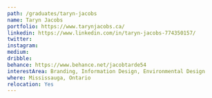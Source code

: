 ```yaml
---
path: /graduates/taryn-jacobs
name: Taryn Jacobs
portfolio: https://www.tarynjacobs.ca/
linkedin: https://www.linkedin.com/in/taryn-jacobs-774350157/
twitter:
instagram:
medium:
dribble:
behance: https://www.behance.net/jacobtarde54
interestArea: Branding, Information Design, Environmental Design
where: Mississauga, Ontario
relocation: Yes
---
```

